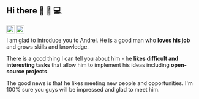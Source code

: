 ## Hi there 👋 🚀 💻

[<img align="left" alt="akohan91 | Gmail" width="22px" src="https://cdn.simpleicons.org/gmail/black/white" />](mailto:akohan91@gmail.com)
[<img align="left" alt="akohan91 | LinkedIn" width="22px" src="https://cdn.simpleicons.org/linkedin/black/white" />](https://www.linkedin.com/in/akohan)
</br>

I am glad to introduce you to Andrei. He is a good man
who **loves his job** and grows skills and knowledge.

There is a good thing I can tell you about him - he
**likes difficult and interesting tasks** that allow him to
implement his ideas including **open-source projects**.

The good news is that he likes meeting new people
and opportunities. I'm 100% sure you guys will be
impressed and glad to meet him.

<!--
**akohan91/akohan91** is a ✨ _special_ ✨ repository because its `README.md` (this file) appears on your GitHub profile.

Here are some ideas to get you started:

- 🔭 I’m currently working on ...
- 🌱 I’m currently learning ...
- 👯 I’m looking to collaborate on ...
- 🤔 I’m looking for help with ...
- 💬 Ask me about ...
- 📫 How to reach me: ...
- 😄 Pronouns: ...
- ⚡ Fun fact: ...
-->
